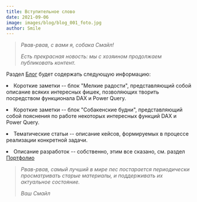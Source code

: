 ```yaml
---
title: Вступительное слово
date: 2021-09-06
image: images/blog/blog_001_foto.jpg
author: Smile
---
```


> *Рвав-рвав, с вами я, собака Смайл!*
>
> *Есть прекрасная новость: мы с хозяином продолжаем публиковать контент.*
>

Раздел [Блог](https://kkadikin.ru/ru/blog/) будет содержать следующую информацию:

**<li>** Короткие заметки -- блок "Мелкие радости", представляющий собой описание всяких интересных фишек, позволяющих творить посредством функционала DAX и Power Query.

**<li>** Короткие заметки -- блок "Собакенские будни", представляющий собой пояснения по работе некоторых интересных функций DAX и Power Query.

**<li>** Тематические статьи -- описание кейсов, формируемых в процессе реализации конкретной задачи.

**<li>** Описание разработок -- собственно, этим все сказано, см. раздел [Портфолио](https://kkadikin.ru/ru/portfolio/)

> *Рвав-рвав, самый лучший в мире пес постарается периодически просматривать старые материалы, и поддерживать их актуальное состояние.*
>
> *Ваш Смайл*
